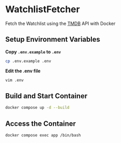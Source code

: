 # WatchlistFetcher
Fetch the Watchlist using the [TMDB](https://www.themoviedb.org/) API with Docker

## Setup Environment Variables

**Copy `.env.example` to `.env`**
```sh
cp .env.example .env
```
**Edit the .env file**
```sh
vim .env
```

## Build and Start Container
```sh
docker compose up -d --build
```

## Access the Container
```sh
docker compose exec app /bin/bash
```
